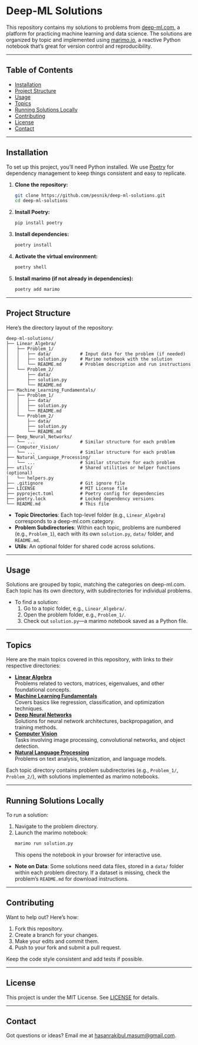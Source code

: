 # Deep-ML Solutions

This repository contains my solutions to problems from [deep-ml.com](https://www.deep-ml.com/), a platform for practicing machine learning and data science. The solutions are organized by topic and implemented using [marimo.io](https://marimo.io/), a reactive Python notebook that’s great for version control and reproducibility.

---

## Table of Contents

- [Installation](#installation)
- [Project Structure](#project-structure)
- [Usage](#usage)
- [Topics](#topics)
- [Running Solutions Locally](#running-solutions-locally)
- [Contributing](#contributing)
- [License](#license)
- [Contact](#contact)

---

## Installation

To set up this project, you’ll need Python installed. We use [Poetry](https://python-poetry.org/) for dependency management to keep things consistent and easy to replicate.

1. **Clone the repository:**
   ```bash
   git clone https://github.com/pesnik/deep-ml-solutions.git
   cd deep-ml-solutions
   ```

2. **Install Poetry:**
   ```bash
   pip install poetry
   ```

3. **Install dependencies:**
   ```bash
   poetry install
   ```

4. **Activate the virtual environment:**
   ```bash
   poetry shell
   ```

5. **Install marimo (if not already in dependencies):**
   ```bash
   poetry add marimo
   ```

---

## Project Structure

Here’s the directory layout of the repository:

```
deep-ml-solutions/
├── Linear_Algebra/
│   ├── Problem_1/
│   │   ├── data/           # Input data for the problem (if needed)
│   │   ├── solution.py     # Marimo notebook with the solution
│   │   └── README.md       # Problem description and run instructions
│   └── Problem_2/
│       ├── data/
│       ├── solution.py
│       └── README.md
├── Machine_Learning_Fundamentals/
│   ├── Problem_1/
│   │   ├── data/
│   │   ├── solution.py
│   │   └── README.md
│   └── Problem_2/
│       ├── data/
│       ├── solution.py
│       └── README.md
├── Deep_Neural_Networks/
│   └── ...                 # Similar structure for each problem
├── Computer_Vision/
│   └── ...                 # Similar structure for each problem
├── Natural_Language_Processing/
│   └── ...                 # Similar structure for each problem
├── utils/                  # Shared utilities or helper functions (optional)
│   └── helpers.py
├── .gitignore              # Git ignore file
├── LICENSE                 # MIT License file
├── pyproject.toml          # Poetry config for dependencies
├── poetry.lock             # Locked dependency versions
└── README.md               # This file
```

- **Topic Directories**: Each top-level folder (e.g., `Linear_Algebra`) corresponds to a deep-ml.com category.
- **Problem Subdirectories**: Within each topic, problems are numbered (e.g., `Problem_1`), each with its own `solution.py`, `data/` folder, and `README.md`.
- **Utils**: An optional folder for shared code across solutions.

---

## Usage

Solutions are grouped by topic, matching the categories on deep-ml.com. Each topic has its own directory, with subdirectories for individual problems.

- To find a solution:
  1. Go to a topic folder, e.g., `Linear_Algebra/`.
  2. Open the problem folder, e.g., `Problem_1/`.
  3. Check out `solution.py`—a marimo notebook saved as a Python file.

---

## Topics

Here are the main topics covered in this repository, with links to their respective directories:

- **[Linear Algebra](Linear_Algebra/)**  
  Problems related to vectors, matrices, eigenvalues, and other foundational concepts.
- **[Machine Learning Fundamentals](Machine_Learning_Fundamentals/)**  
  Covers basics like regression, classification, and optimization techniques.
- **[Deep Neural Networks](Deep_Neural_Networks/)**  
  Solutions for neural network architectures, backpropagation, and training methods.
- **[Computer Vision](Computer_Vision/)**  
  Tasks involving image processing, convolutional networks, and object detection.
- **[Natural Language Processing](Natural_Language_Processing/)**  
  Problems on text analysis, tokenization, and language models.

Each topic directory contains problem subdirectories (e.g., `Problem_1/`, `Problem_2/`), with solutions implemented as marimo notebooks.

---

## Running Solutions Locally

To run a solution:
1. Navigate to the problem directory.
2. Launch the marimo notebook:
   ```bash
   marimo run solution.py
   ```
   This opens the notebook in your browser for interactive use.

- **Note on Data**: Some solutions need data files, stored in a `data/` folder within each problem directory. If a dataset is missing, check the problem’s `README.md` for download instructions.

---

## Contributing

Want to help out? Here’s how:
1. Fork this repository.
2. Create a branch for your changes.
3. Make your edits and commit them.
4. Push to your fork and submit a pull request.

Keep the code style consistent and add tests if possible.

---

## License

This project is under the MIT License. See [LICENSE](LICENSE) for details.

---

## Contact

Got questions or ideas? Email me at [hasanrakibul.masum@gmail.com](mailto:hasanrakibul.masum@gmail.com).
